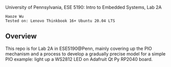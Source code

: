 University of Pennsylvania, ESE 5190: Intro to Embedded Systems, Lab 2A

    Haoze Wu
    Tested on: Lenovo Thinkbook 16+ Ubuntu 20.04 LTS



## Overview 

This repo is for Lab 2A in ESE5190@Penn, mainly covering up the PIO mechanism and a process to develop a gradually precise model for a simple PIO example: light up a WS2812 LED on Adafruit Qt Py RP2040 board.
